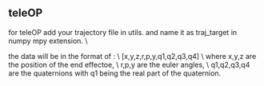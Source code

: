 ## teleOP
for teleOP add your trajectory file in utils. and name it as traj_target in numpy mpy extension. \\

the data will be in the format of : \\
[x,y,z,r,p,y,q1,q2,q3,q4] \\
where x,y,z are the position of the end effectoe, \\
r,p,y are the euler angles, \\
q1,q2,q3,q4 are the quaternions with q1 being the real part of the quaternion.